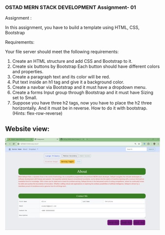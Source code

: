 ### OSTAD MERN STACK DEVELOPMENT Assignment- 01

Assignment :  </br>

In this assignment, you have to build a template using HTML,  CSS, Bootstrap  </br>

Requirements:  </br>

Your file server should meet the following requirements:  </br>

1) Create an HTML structure and add CSS and Bootstrap to it.  </br>
2) Create six buttons by Bootstrap Each button should have different colors and properties.  </br>
3) Create a paragraph text and its color will be red.  </br>
4) Put text inside an h1 tag and give it a background color.  </br>
5) Create a navbar via Bootstrap and it must have a dropdown menu.  </br>
6) Create a forms Input group through Bootstrap and it must have Sizing set to Small.  </br>
7) Suppose you have three h2 tags, now you have to place the h2 three horizontally. And it must be in reverse. How to do it with bootstrap. (Hints: flex-row-reverse)  </br>

## Website view: </br>

<img src="https://github.com/Sefayet-Alam/MERN_Stack_Project_01_OSTAD/blob/main/ss_1.png">
